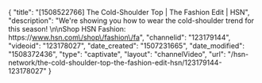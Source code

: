 {
    "title": "[1508522766] The Cold-Shoulder Top | The Fashion Edit | HSN",
    "description": "We're showing you how to wear the cold-shoulder trend for this season! \n\nShop HSN Fashion: https:\/\/www.hsn.com\/shop\/fashion\/fa",
    "channelid": "123179144",
    "videoid": "123178027",
    "date_created": "1507231665",
    "date_modified": "1508372436",
    "type": "captivate",
    "layout": "channelVideo",
    "url": "\/hsn-network\/the-cold-shoulder-top-the-fashion-edit-hsn\/123179144-123178027"
}